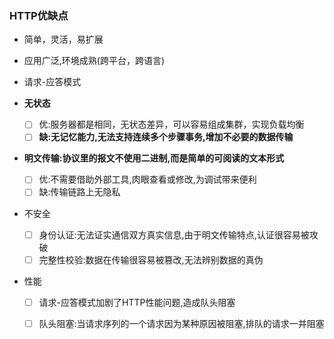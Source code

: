 ### HTTP优缺点

- 简单，灵活，易扩展

- 应用广泛,环境成熟(跨平台，跨语言)

- 请求-应答模式

- **无状态**

  - [ ] 优:服务器都是相同，无状态差异，可以容易组成集群，实现负载均衡
  - [ ] **缺:无记忆能力,无法支持连续多个步骤事务,增加不必要的数据传输**

- **明文传输:协议里的报文不使用二进制,而是简单的可阅读的文本形式**

  - [ ] 优:不需要借助外部工具,肉眼查看或修改,为调试带来便利
  - [ ] 缺:传输链路上无隐私

- 不安全

  - [ ] 身份认证:无法证实通信双方真实信息,由于明文传输特点,认证很容易被攻破
  - [ ] 完整性校验:数据在传输很容易被篡改,无法辨别数据的真伪

- 性能

  - [ ] 请求-应答模式加剧了HTTP性能问题,造成队头阻塞
  - [ ] 队头阻塞:当请求序列的一个请求因为某种原因被阻塞,排队的请求一并阻塞

  

